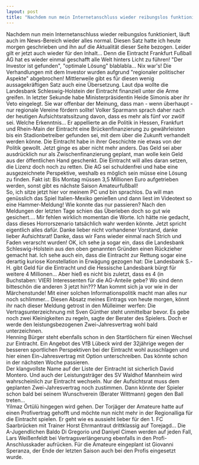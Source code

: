 ```yaml
---
layout: post
title: "Nachdem nun mein Internetanschluss wieder reibungslos funktioniert, läuft auch im News-Bereich wieder alles normal."
---
```


Nachdem nun mein Internetanschluss wieder reibungslos funktioniert, läuft auch im News-Bereich wieder alles normal. Diesen Satz hatte ich heute morgen geschrieben und ihn auf die Aktualität dieser Seite bezogen. Leider gilt er jetzt auch wieder für den Inhalt... Denn die Eintracht Frankfurt Fußball AG hat es wieder einmal geschafft alle Welt hinters Licht zu führen! "Der Investor ist gefunden", "optimale Lösung" blablabla... Nix war's! Die Verhandlungen mit dem Investor wurden aufgrund "regionaler politischer Aspekte" abgebrochen! Mittlerweile gibt es für diesen wenig aussagekräftigen Satz auch eine Übersetzung. Laut dpa wollte die Landesbank Schleswig-Holstein der Eintracht finanziell unter die Arme greifen. In letzter Sekunde habe Ministerpräsidentin Heide Simonis aber ihr Veto eingelegt. Sie war offenbar der Meinung, dass man - wenn überhaupt - nur regionale Vereine fördern sollte! Volker Sparmann sprach daher nach der heutigen Aufsichtsratssitzung davon, dass es mehr als fünf vor zwölf sei. Welche Erkenntnis... Er appellierte an die Politik in Hessen, Frankfurt und Rhein-Main der Eintracht eine Brückenfinanzierung zu gewährleisten bis ein Stadionbetreiber gefunden sei, mit dem über die Zukunft verhandelt werden könne. Die Eintracht habe in ihrer Geschichte nie etwas von der Politik gewollt. Jetzt ginge es aber nicht mehr anders. Das Geld sei aber ausdrücklich nur als Zwischenfinanzierung geplant, man wolle kein Geld aus der öffentlichen Hand geschenkt. Die Eintracht will alles daran setzen, die Lizenz doch noch zu retten. Die AG sei schuldenfrei und habe eine ausgezeichnete Perspektive, weshalb es möglich sein müsse eine Lösung zu finden. Fakt ist: Bis Montag müssen 3,5 Millionen Euro aufgetrieben werden, sonst gibt es nächste Saison Amateurfußball!  
So, ich sitze jetzt hier vor meinem PC und bin sprachlos. Da will man genüsslich das Spiel Italien-Mexiko genießen und dann liest im Videotext so eine Hammer-Meldung! Wie konnte das nur passieren? Nach den Meldungen der letzten Tage schien das Überleben doch so gut wie gesichert.... Mir fehlen wirklich momentan die Worte. Ich hätte nie gedacht, dass dieses Horrorszenario tatsächlich wahr werden könnte. Jetzt spricht eigentlich alles dafür. Danke lieber nicht vorhandener Vorstand, danke lieber Aufsichtsrat! Danke, dass wir Fans wieder einmal nach Strich und Faden verarscht wurden! OK, ich sehe ja sogar ein, dass die Landesbank Schleswig-Holstein aus den oben genannten Gründen einen Rückzieher gemacht hat. Ich sehe auch ein, dass die Eintracht zur Rettung sogar eine derartig kuriose Konstellation in Erwägung gezogen hat: Die Landesbank S.-H. gibt Geld für die Eintracht und die Hessische Landesbank bürgt für weitere 4 Millionen... Aber hieß es nicht bis zuletzt, dass es 4 (in Buchstaben: VIER) Interessenten für die AG-Anteile gebe? Wo sind denn bitteschön die anderen 3 jetzt hin??? Man kommt sich ja vor wie in der Märchenstunde! Mit einer solchen Informationspolitik macht man alles nur noch schlimmer... Diesen Absatz meines Eintrags von heute morgen, könnt ihr nach dieser Meldung getrost in den Mülleimer werfen: Die Vertragsunterzeichnung mit Sven Günther steht unmittelbar bevor. Es gebe noch zwei Kleinigkeiten zu regeln, sagte der Berater des Spielers. Doch er werde den leistungsbezogenen Zwei-Jahresvertrag wohl bald unterzeichnen.  
Henning Bürger steht ebenfalls schon in den Startlöchern für einen Wechsel zur Eintracht. Ein Angebot des VfB Lübeck wird der 32jährige wegen der besseren sportlichen Perspektiven bei der Eintracht wohl ausschlagen und hier einen Ein-Jahresvertrag mit Option unterschreiben. Das könnte schon in der nächsten Woche passieren.  
Der klangvollste Name auf der Liste der Eintracht ist sicherlich David Montero. Und auch der Leistungsträger des SV Waldhof Mannheim wird wahrscheinlich zur Eintracht wechseln. Nur der Aufsichtsrat muss dem geplanten Zwei-Jahresvertrag noch zustimmen. Dann könnte der Spieler schon bald bei seinem Wunschverein (Berater Wittmann) gegen den Ball treten...  
Yilmaz Örtülü hingegen wird gehen. Der Torjäger der Amateure hatte auf einen Profivertrag gehofft und möchte nun nicht mehr in der Regionalliga für die Eintracht spielen. Er geht wie es aussieht lieber für den 1. FC Saarbrücken mit Trainer Horst Ehrmantraut drittklassig auf Torejagd... Die A-Jugendlichen Baldo Di Gregorio und Daniyel Cimen werden auf jeden Fall, Lars Weißenfeldt bei Vertragsverlängerung ebenfalls in den Profi-Anschlusskader aufrücken. Für die Amateure eingeplant ist Giovanni Speranza, der Ende der letzten Saison auch bei den Profis eingesetzt wurde.
